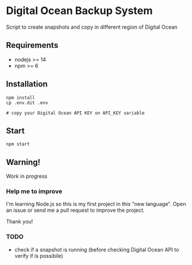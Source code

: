 # Digital Ocean Backup System

Script to create snapshots and copy in different region of Digital Ocean

## Requirements

- nodejs >= 14
- npm >= 6

## Installation

```
npm install
cp .env.dit .env

# copy your Digital Ocean API KEY on API_KEY variable
```

## Start

```
npm start
```

## Warning!

Work in progress


### Help me to improve

I'm learning Node.js so this is my first project in this "new language". Open an issue or send me a pull request to improve the project.

Thank you!

### TODO

- check if a snapshot is running (before checking Digital Ocean API to verify if is possibile)